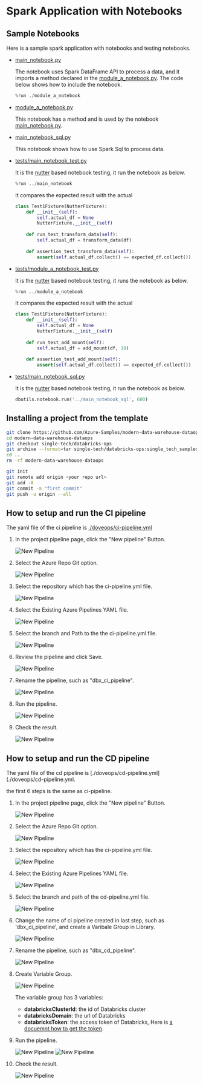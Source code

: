 # Spark Application with Notebooks

## Sample Notebooks

Here is a sample spark application with notebooks and testing notebooks.

- [main_notebook.py](./notebooks/main_notebook.py)

    The notebook uses Spark DataFrame API to process a data, and it imports a method declared in the [module_a_notebook.py](./notebooks/main_notebook.py). The code below shows how to include the notebook.

    ```python
    %run ./module_a_notebook
    ```

- [module_a_notebook.py](./notebooks/module_a_notebook.py)

    This notebook has a method and is used by the notebook [main_notebook.py](./notebooks/main_notebook.py).

- [main_notebook_sql.py](./notebooks/main_notebook_sql.py)

    This notebook shows how to use Spark Sql to process data.

- [tests/main_notebook_test.py](./notebooks/tests/main_notebook_test.py)

    It is the [nutter](https://github.com/microsoft/nutter) based notebook testing, it run the notebook as below.

    ```python
    %run ../main_notebook
    ```

    It compares the expected result with the actual

    ```python
    class Test1Fixture(NutterFixture):
        def __init__(self):
            self.actual_df = None
            NutterFixture.__init__(self)
            
        def run_test_transform_data(self):
            self.actual_df = transform_data(df)
            
        def assertion_test_transform_data(self):
            assert(self.actual_df.collect() == expected_df.collect())
    ```

- [tests/module_a_notebook_test.py](./notebooks/tests/main_notebook_test.py)

    It is the [nutter](https://github.com/microsoft/nutter) based notebook testing, it runs the notebook as below.

    ```python
    %run ../module_a_notebook
    ```

    It compares the expected result with the actual

    ```python
    class Test1Fixture(NutterFixture):
        def __init__(self):
            self.actual_df = None
            NutterFixture.__init__(self)
            
        def run_test_add_mount(self):
            self.actual_df = add_mount(df, 10)
            
        def assertion_test_add_mount(self):
            assert(self.actual_df.collect() == expected_df.collect())
    ```

- [tests/main_notebook_sql.py](./notebooks/tests/main_notebook_sql_test.py)

    It is the [nutter](https://github.com/microsoft/nutter) based notebook testing, it run the notebook as below.

    ```python
    dbutils.notebook.run('../main_notebook_sql', 600)
    ```

## Installing a project from the template

```bash
git clone https://github.com/Azure-Samples/modern-data-warehouse-dataops.git 
cd modern-data-warehouse-dataops
git checkout single-tech/databricks-ops
git archive --format=tar single-tech/databricks-ops:single_tech_samples/databricks/sample4_ci_cd/notebook | tar -x -C ../
cd ..
rm -rf modern-data-warehouse-dataops

git init
git remote add origin <your repo url>
git add -A
git commit -m "first commit"
git push -u origin --all
```

## How to setup and run the CI pipeline

The yaml file of the ci pipeline is [./doveops/ci-pipeline.yml](./devops/ci-pipeline.yml)

1. In the project pipeline page, click the "New pipeline" Button.

    ![New Pipeline](../images/new_ci_pipeline_1.png "New Pipeline")

2. Select the Azure Repo Git option.

    ![New Pipeline](../images/new_ci_pipeline_2.png "New Pipeline")

3. Select the repository which has the ci-pipeline.yml file.

    ![New Pipeline](../images/new_ci_pipeline_3.png "New Pipeline")

4. Select the Existing Azure Pipelines YAML file.

    ![New Pipeline](../images/new_ci_pipeline_4.png "New Pipeline")

5. Select the branch and Path to the  the ci-pipeline.yml file.

    ![New Pipeline](../images/new_ci_pipeline_5.png "New Pipeline")

6. Review the pipeline and click Save.

    ![New Pipeline](../images/new_ci_pipeline_6.png "New Pipeline")

7. Rename the pipeline, such as "dbx_ci_pipeline".

    ![New Pipeline](../images/new_ci_pipeline_7.png "New Pipeline")

8. Run the pipeline.

    ![New Pipeline](../images/new_ci_pipeline_8.png "New Pipeline")

9. Check the result.

    ![New Pipeline](../images/new_ci_pipeline_9.png "New Pipeline")

## How to setup and run the CD pipeline

The yaml file of the cd pipeline is [./doveops/cd-pipeline.yml](./doveops/cd-pipeline.yml.

the first 6 steps is the same as ci-pipeline.

1. In the project pipeline page, click the "New pipeline" Button.

    ![New Pipeline](../images/new_ci_pipeline_1.png "New Pipeline")

2. Select the Azure Repo Git option.

    ![New Pipeline](../images/new_ci_pipeline_2.png "New Pipeline")

3. Select the repository which has the ci-pipeline.yml file.

    ![New Pipeline](../images/new_ci_pipeline_3.png "New Pipeline")

4. Select the Existing Azure Pipelines YAML file.

    ![New Pipeline](../images/new_ci_pipeline_4.png "New Pipeline")

5. Select the branch and path of the cd-pipeline.yml file.

    ![New Pipeline](../images/new_cd_pipeline_5.png "New Pipeline")

6. Change the name of ci pipeline created in last step, such as 'dbx_ci_pipeline', and create a Varibale Group in Library.

    ![New Pipeline](../images/new_cd_pipeline_6.png "New Pipeline")

7. Rename the pipeline, such as "dbx_cd_pipeline".

    ![New Pipeline](../images/new_ci_pipeline_7.png "New Pipeline")

8. Create Variable Group.

    ![New Pipeline](../images/new_cd_pipeline_8.png "New Pipeline")

    The variable group has 3 variables:

    - **databricksClusterId**: the id of Databricks cluster
    - **databricksDomain**: the url of Databricks
    - **databricksToken**: the access token of Databricks, Here is [a docuemnt how to get the token](https://docs.databricks.com/dev-tools/api/latest/authentication.html#generate-a-personal-access-token).

9. Run the pipeline.

    ![New Pipeline](../images/new_cd_pipeline_9.png "New Pipeline")
    ![New Pipeline](../images/new_cd_pipeline_10.png "New Pipeline")

10. Check the result.

    ![New Pipeline](../images/new_cd_pipeline_11.png "New Pipeline")
